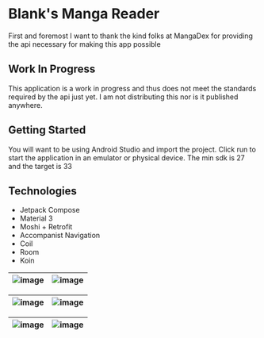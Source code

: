 # Blank's Manga Reader

First and foremost I want to thank the kind folks at MangaDex for providing the api necessary for
making this app possible

## Work In Progress

This application is a work in progress and thus does not meet the standards required by the api just
yet. I am not distributing this nor is it published anywhere.

## Getting Started

You will want to be using Android Studio and import the project.
Click run to start the application in an emulator or physical device. The min sdk is 27 and the
target is 33

## Technologies

* Jetpack Compose
* Material 3
* Moshi + Retrofit
* Accompanist Navigation
* Coil
* Room
* Koin

| ![image](https://github.com/GraysonnG/manga-reader/assets/7158073/5d67e07f-3f75-42e1-b63d-c39bd3a031e7) | ![image](https://github.com/GraysonnG/manga-reader/assets/7158073/bb95467d-6c78-4538-92e9-35c818046bfd) |
|---------------------------------------------------------------------------------------------------------|---------------------------------------------------------------------------------------------------------|

| ![image](https://github.com/GraysonnG/manga-reader/assets/7158073/a50b4962-0f21-4406-bff2-f6710cdc1e3d) | ![image](https://github.com/GraysonnG/manga-reader/assets/7158073/8f5be299-6cec-40a6-94d7-a7aa4c0bb553) |
|---------------------------------------------------------------------------------------------------------|---------------------------------------------------------------------------------------------------------|

| ![image](https://github.com/GraysonnG/manga-reader/assets/7158073/a9b4c4b9-cd99-4c15-89ad-7125416de8d7) | ![image](https://github.com/GraysonnG/manga-reader/assets/7158073/08dbccfa-249c-4196-b207-abdbd6cd707f) |
|---------------------------------------------------------------------------------------------------------|---------------------------------------------------------------------------------------------------------|


